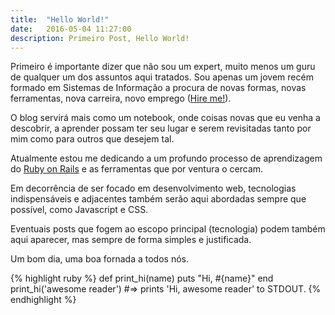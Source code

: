 ```yaml
---
title:  "Hello World!"
date:   2016-05-04 11:27:00
description: Primeiro Post, Hello World!
---
```

Primeiro é importante dizer que não sou um expert, muito menos um guru de qualquer um dos assuntos aqui tratados. Sou apenas um jovem recém formado em Sistemas de Informação a procura de novas formas, novas ferramentas, nova carreira, novo emprego ([Hire me!](http://github.com/dodops)).

O blog servirá mais como um notebook, onde coisas novas que eu venha a descobrir, a aprender possam ter seu lugar e serem revisitadas tanto por mim como para outros que desejem tal.

Atualmente estou me dedicando a um profundo processo de aprendizagem do [Ruby on Rails](http://rubyonrails.org) e as ferramentas que por ventura o cercam.

Em decorrência de ser focado em desenvolvimento web, tecnologias indispensáveis e adjacentes também serão aqui abordadas sempre que possível, como Javascript e CSS.

Eventuais posts que fogem ao escopo principal (tecnologia) podem também aqui aparecer, mas sempre de forma simples e justificada.

Um bom dia, uma boa fornada a todos nós.


{% highlight ruby %}
def print_hi(name)
  puts "Hi, #{name}"
end
print_hi('awesome reader')
#=> prints 'Hi, awesome reader' to STDOUT.
{% endhighlight %}

[Meu perfil no githu]: https://github.com/dodops
[Email]:    dodop3000@gmail.com
